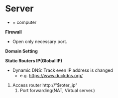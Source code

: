 # Server
* = computer

**Firewall**
* Open only necessary port.

**Domain Setting**

**Static Routers IP(Global IP)**
* Dynamic DNS: Track even IP address is changed
    * e.g. https://www.duckdns.org/

1. Access router http://"$roter_ip"
    1. Port forwarding(NAT, Virtual server.)